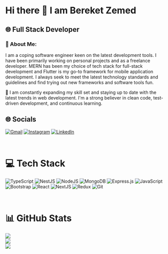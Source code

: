 # Hi there 👋 I am Bereket Zemed

<!--
**bekzemed/bekzemed** is a ✨ _special_ ✨ repository because its `README.md` (this file) appears on your GitHub profile.

Here are some ideas to get you started:

- 🔭 I’m currently working on ...
- 🌱 I’m currently learning ...
- 👯 I’m looking to collaborate on ...
- 🤔 I’m looking for help with ...
- 💬 Ask me about ...
- 📫 How to reach me: ...
- 😄 Pronouns: ...
- ⚡ Fun fact: ...
-->

## 🌐 Full Stack Developer

### 💫 About Me:

I am a coping software engineer keen on the latest development tools. I have been primarily working on personal projects and as a freelance developer. MERN has been my choice of tech stack for full-stack development and Flutter is my go-to framework for mobile application development. I always seek to meet the latest technology standards and guidelines and find trying out new frameworks and software tools fun.

🚀 I am constantly expanding my skill set and staying up to date with the latest trends in web development. I'm a strong believer in clean code, test-driven development, and continuous learning.

## 🌐 Socials

[![Gmail](https://img.shields.io/badge/-Gmail-c14438?style=flat-square&logo=Gmail&logoColor=white&link=mailto:bereketzemed@gmailcom)](mailto:bereketzemed@gmail.com) [![Instagram](https://img.shields.io/badge/Instagram-%23E4405F.svg?logo=Instagram&logoColor=white)](https://instagram.com/bek_zemed) [![LinkedIn](https://img.shields.io/badge/LinkedIn-%230077B5.svg?logo=linkedin&logoColor=white)](https://linkedin.com/in/https://www.linkedin.com/in/bereket-zemed/)

<br/>

# 💻 Tech Stack

![TypeScript](https://img.shields.io/badge/typescript-%23007ACC.svg?style=for-the-badge&logo=typescript&logoColor=white) ![NestJS](https://img.shields.io/badge/nestjs-E0234E?style=for-the-badge&logo=nestjs&logoColor=white) ![NodeJS](https://img.shields.io/badge/node.js-6DA55F?style=for-the-badge&logo=node.js&logoColor=white) ![MongoDB](https://img.shields.io/badge/MongoDB-%234ea94b.svg?style=for-the-badge&logo=mongodb&logoColor=white) ![Express.js](https://img.shields.io/badge/express.js-%23404d59.svg?style=for-the-badge&logo=express&logoColor=%2361DAFB) ![JavaScript](https://img.shields.io/badge/javascript-%23323330.svg?style=for-the-badge&logo=javascript&logoColor=%23F7DF1E) ![Bootstrap](https://img.shields.io/badge/bootstrap-%23563D7C.svg?style=for-the-badge&logo=bootstrap&logoColor=white) ![React](https://img.shields.io/badge/react-%2320232a.svg?style=for-the-badge&logo=react&logoColor=%2361DAFB) ![NextJS](https://img.shields.io/badge/next.js-000000?style=for-the-badge&logo=nextdotjs&logoColor=white) ![Redux](https://img.shields.io/badge/redux-%23593d88.svg?style=for-the-badge&logo=redux&logoColor=white) ![Git](https://img.shields.io/badge/git-%23593d88.svg?style=for-the-badge&logo=git&logoColor=white)

<br/>

# 📊 GitHub Stats

![](https://github-readme-stats.vercel.app/api?username=bekzemed&theme=dark&hide_border=false&include_all_commits=false&count_private=false)<br/>
![](https://github-readme-streak-stats.herokuapp.com/?user=bekzemed&theme=dark&hide_border=false)<br/>
![](https://github-readme-stats.vercel.app/api/top-langs/?username=bekzemed&theme=dark&hide_border=false&include_all_commits=false&count_private=false&layout=compact)
